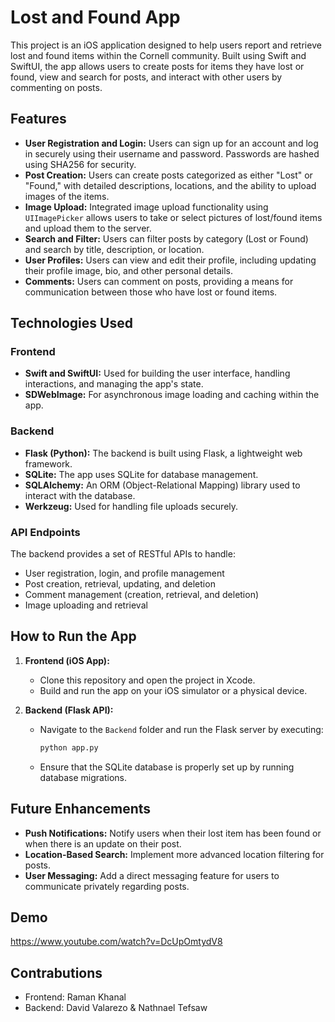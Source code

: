 # Lost and Found App

This project is an iOS application designed to help users report and retrieve lost and found items within the Cornell community. Built using Swift and SwiftUI, the app allows users to create posts for items they have lost or found, view and search for posts, and interact with other users by commenting on posts.

## Features

- **User Registration and Login:** Users can sign up for an account and log in securely using their username and password. Passwords are hashed using SHA256 for security.
- **Post Creation:** Users can create posts categorized as either "Lost" or "Found," with detailed descriptions, locations, and the ability to upload images of the items.
- **Image Upload:** Integrated image upload functionality using `UIImagePicker` allows users to take or select pictures of lost/found items and upload them to the server.
- **Search and Filter:** Users can filter posts by category (Lost or Found) and search by title, description, or location.
- **User Profiles:** Users can view and edit their profile, including updating their profile image, bio, and other personal details.
- **Comments:** Users can comment on posts, providing a means for communication between those who have lost or found items.

## Technologies Used

### Frontend
- **Swift and SwiftUI:** Used for building the user interface, handling interactions, and managing the app's state.
- **SDWebImage:** For asynchronous image loading and caching within the app.

### Backend
- **Flask (Python):** The backend is built using Flask, a lightweight web framework.
- **SQLite:** The app uses SQLite for database management.
- **SQLAlchemy:** An ORM (Object-Relational Mapping) library used to interact with the database.
- **Werkzeug:** Used for handling file uploads securely.
  
### API Endpoints
The backend provides a set of RESTful APIs to handle:
- User registration, login, and profile management
- Post creation, retrieval, updating, and deletion
- Comment management (creation, retrieval, and deletion)
- Image uploading and retrieval

## How to Run the App

1. **Frontend (iOS App):**
   - Clone this repository and open the project in Xcode.
   - Build and run the app on your iOS simulator or a physical device.

2. **Backend (Flask API):**
   - Navigate to the `Backend` folder and run the Flask server by executing:
     ```bash
     python app.py
     ```
   - Ensure that the SQLite database is properly set up by running database migrations.

## Future Enhancements

- **Push Notifications:** Notify users when their lost item has been found or when there is an update on their post.
- **Location-Based Search:** Implement more advanced location filtering for posts.
- **User Messaging:** Add a direct messaging feature for users to communicate privately regarding posts.

## Demo
https://www.youtube.com/watch?v=DcUpOmtydV8

## Contrabutions
- Frontend: Raman Khanal
- Backend: David Valarezo & Nathnael Tefsaw
